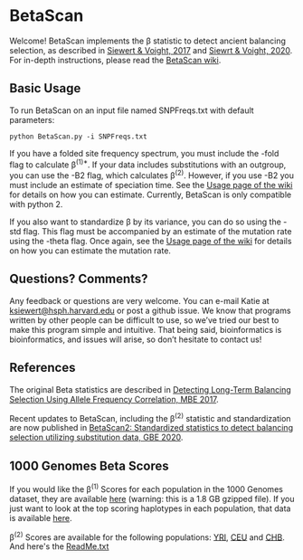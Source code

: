 # BetaScan
Welcome! BetaScan implements the β statistic to detect ancient balancing selection, as described in [Siewert & Voight, 2017](https://academic.oup.com/mbe/article/doi/10.1093/molbev/msx209/3988103/Detecting-Long-term-Balancing-Selection-using) and [Siewrt & Voight, 2020](https://academic.oup.com/gbe/article/12/2/3873/5721358). For in-depth instructions, please read the [BetaScan wiki](https://github.com/ksiewert/BetaScan/wiki).

## Basic Usage
To run BetaScan on an input file named SNPFreqs.txt with default parameters:
```
python BetaScan.py -i SNPFreqs.txt
```
If you have a folded site frequency spectrum, you must include the -fold flag to calculate β<sup>(1)\*</sup>. If your data includes substitutions with an outgroup, you can use the -B2 flag, which calculates β<sup>(2)</sup>. However, if you use -B2 you must include an estimate of speciation time. See the [Usage page of the wiki](https://github.com/ksiewert/BetaScan/wiki/Usage) for details on how you can estimate. Currently, BetaScan is only compatible with python 2.

If you also want to standardize β by its variance, you can do so using the -std flag. This flag must be accompanied by an estimate of the mutation rate using the -theta flag. Once again, see the [Usage page of the wiki](https://github.com/ksiewert/BetaScan/wiki/Usage) for details on how you can estimate the mutation rate.

## Questions? Comments?
Any feedback or questions are very welcome. You can e-mail Katie at ksiewert@hsph.harvard.edu or post a github issue. We know that programs written by other people can be difficult to use, so we’ve tried our best to make this program simple and intuitive. That being said, bioinformatics is bioinformatics, and issues will arise, so don’t hesitate to contact us!

## References
The original Beta statistics are described in [Detecting Long-Term Balancing Selection Using Allele Frequency Correlation, MBE 2017](https://academic.oup.com/mbe/article/doi/10.1093/molbev/msx209/3988103/Detecting-Long-term-Balancing-Selection-using).

Recent updates to BetaScan, including the β<sup>(2)</sup> statistic and standardization are now published in [BetaScan2: Standardized statistics to detect balancing selection utilizing substitution data, GBE 2020](https://academic.oup.com/gbe/advance-article/doi/10.1093/gbe/evaa013/5721358).

## 1000 Genomes Beta Scores
If you would like the β<sup>(1)</sup> Scores for each population in the 1000 Genomes dataset, they are available [here](http://coruscant.itmat.upenn.edu/data/SiewertEA_Full_BetaScores.tar.gz) (warning: this is a 1.8 GB gzipped file). If you just want to look at the top scoring haplotypes in each population, that data is available [here](http://coruscant.itmat.upenn.edu/data/SiewertEA_BetaScores.tar.gz).

β<sup>(2)</sup> Scores are available for the following populations: [YRI](http://coruscant.itmat.upenn.edu/data/YRIStdB2.tar.gz), [CEU](http://coruscant.itmat.upenn.edu/data/CEUStdB2.tar.gz) and [CHB](http://coruscant.itmat.upenn.edu/data/CHBStdB2.tar.gz). And here's the [ReadMe.txt](http://coruscant.itmat.upenn.edu/data/README_B2stdscores.txt)
